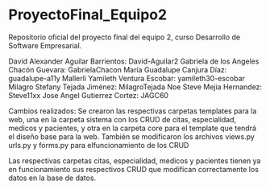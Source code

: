 # ProyectoFinal_Equipo2
Repositorio oficial del proyecto final del equipo 2, curso Desarrollo de Software Empresarial.

David Alexander Aguilar Barrientos:	David-Aguilar2
Gabriela de los Angeles Chacón Guevara:	GabrielaChacon
María Guadalupe Canjura Díaz:	guadalupe-a11y
Mallerli Yamileth Ventura Escobar:	yamileth30-escobar
Milagro Stefany Tejada Jiménez:	MilagroTejada
Noe Steve Mejia Hernandez:	Steve11xx
Jose Angel Gutierrez Cortez:	JAGC60

Cambios realizados:
Se crearon las respectivas carpetas templates para la web, una en la carpeta sistema con los CRUD de
citas, especialidad, medicos y pacientes, y otra en la carpeta core para el template que tendrá el diseño base
para la web. También se modificaron los archivos views.py   urls.py   y   forms.py para elfuncionamiento de los CRUD

Las respectivas carpetas citas, especialidad, medicos y pacientes tienen ya en funcionamiento sus respectivos CRUD
que modifican correctamente los datos en la base de datos.